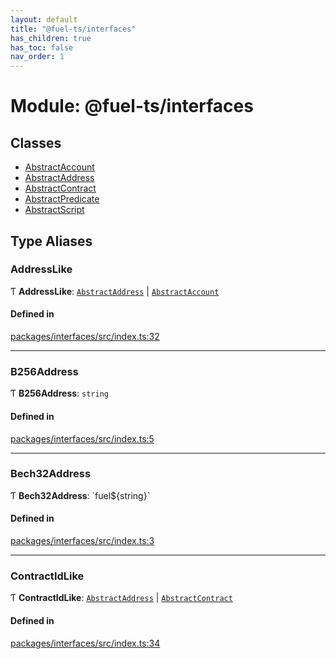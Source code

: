 ```yaml
---
layout: default
title: "@fuel-ts/interfaces"
has_children: true
has_toc: false
nav_order: 1
---
```


# Module: @fuel-ts/interfaces

## Classes

- [AbstractAccount](classes/AbstractAccount.md)
- [AbstractAddress](classes/AbstractAddress.md)
- [AbstractContract](classes/AbstractContract.md)
- [AbstractPredicate](classes/AbstractPredicate.md)
- [AbstractScript](classes/AbstractScript.md)

## Type Aliases

### AddressLike

Ƭ **AddressLike**: [`AbstractAddress`](classes/AbstractAddress.md) \| [`AbstractAccount`](classes/AbstractAccount.md)

#### Defined in

[packages/interfaces/src/index.ts:32](https://github.com/FuelLabs/fuels-ts/blob/master/packages/interfaces/src/index.ts#L32)

___

### B256Address

Ƭ **B256Address**: `string`

#### Defined in

[packages/interfaces/src/index.ts:5](https://github.com/FuelLabs/fuels-ts/blob/master/packages/interfaces/src/index.ts#L5)

___

### Bech32Address

Ƭ **Bech32Address**: \`fuel${string}\`

#### Defined in

[packages/interfaces/src/index.ts:3](https://github.com/FuelLabs/fuels-ts/blob/master/packages/interfaces/src/index.ts#L3)

___

### ContractIdLike

Ƭ **ContractIdLike**: [`AbstractAddress`](classes/AbstractAddress.md) \| [`AbstractContract`](classes/AbstractContract.md)

#### Defined in

[packages/interfaces/src/index.ts:34](https://github.com/FuelLabs/fuels-ts/blob/master/packages/interfaces/src/index.ts#L34)
